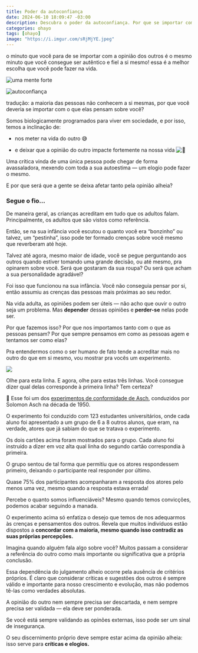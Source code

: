 ```yaml
---
title: Poder da autoconfiança
date: 2024-06-10 18:09:47 -03:00
description: Descubra o poder da autoconfiança. Por que se importar com a opinião dos outros quando você pode ser seu próprio juiz? Fortaleça sua mente, seja você mesmo!
categories: ohayo
tags: [ohayo]
image: "https://i.imgur.com/sRjMjYE.jpeg"
---
```

o minuto que você para de se importar com a opinião dos outros é o mesmo minuto que você consegue ser autêntico e fiel a si mesmo! essa é a melhor escolha que você pode fazer na vida.

![uma mente forte](https://cdn.jsdelivr.net/gh/geanramos/files/img/rising-tag.png)

![autoconfiança](https://jrmcoaching.com.br/wp-content/uploads/2021/07/Como-desenvolver-autoconfianca-capa-1.jpg)

tradução: a maioria das pessoas não conhecem a si mesmas, por que você deveria se importar com o que elas pensam sobre você?

Somos biologicamente programados para viver em sociedade, e por isso, temos a inclinação de:

-   nos meter na vida do outro  😅
    
-   e deixar que a opinião do outro impacte fortemente na nossa vida  ![🫠](https://fonts.gstatic.com/s/e/notoemoji/15.0/1fae0/32.png)
    

Uma crítica vinda de uma única pessoa pode chegar de forma avassaladora, mexendo com toda a sua autoestima — um elogio pode fazer o mesmo.

E por que será que a gente se deixa afetar tanto pela opinião alheia?

### Segue o fio…

De maneira geral, as crianças acreditam em tudo que os adultos falam. Principalmente, os adultos que são vistos como referência.

Então, se na sua infância você escutou o quanto você era “bonzinho” ou talvez, um “pestinha”, isso pode ter formado crenças sobre você mesmo que reverberam até hoje.

Talvez até agora, mesmo maior de idade, você se pegue perguntando aos outros quando estiver tomando uma grande decisão, ou até mesmo, pra opinarem sobre você. Será que gostaram da sua roupa? Ou será que acham a sua personalidade agradável?

Foi isso que funcionou na sua infância. Você não conseguia pensar por si, então assumiu as crenças das pessoas mais próximas ao seu redor.

Na vida adulta, as opiniões podem ser úteis — não acho que ouvir o outro seja um problema. Mas  **depender**  dessas opiniões e  **perder-se**  nelas pode ser.

Por que fazemos isso? Por que nos importamos tanto com o que as pessoas pensam? Por que sempre pensamos em como as pessoas agem e tentamos ser como elas?

Pra entendermos como o ser humano de fato tende a acreditar mais no outro do que em si mesmo, vou mostrar pra vocês um experimento.

![](https://media.beehiiv.com/uploads/asset/file/d3c68f9c-2d3f-4e67-a6dd-38fb53cff843/Screenshot_2024-04-23_at_16.16.41.png)

Olhe para esta linha. E agora, olhe para estas três linhas. Você consegue dizer qual delas corresponde à primeira linha? Tem certeza?

🔬  Esse foi um dos  [experimentos de conformidade de Asch](https://www.tutor2u.net/psychology/reference/conformity-asch-1951), conduzidos por Solomon Asch na década de 1950.

O experimento foi conduzido com 123 estudantes universitários, onde cada aluno foi apresentado a um grupo de 6 a 8 outros alunos, que eram, na verdade, atores que já sabiam do que se tratava o experimento.

Os dois cartões acima foram mostrados para o grupo. Cada aluno foi instruído a dizer em voz alta qual linha do segundo cartão correspondia à primeira.

O grupo sentou de tal forma que permitiu que os atores respondessem primeiro, deixando o participante real responder por último.

Quase 75% dos participantes acompanharam a resposta dos atores pelo menos uma vez, mesmo quando a resposta estava errada!

Percebe o quanto somos influenciáveis? Mesmo quando temos convicções, podemos acabar seguindo a manada.

O experimento acima só enfatiza o desejo que temos de nos adequarmos às crenças e pensamentos dos outros. Revela que muitos indivíduos estão dispostos a  **concordar com a maioria, mesmo quando isso contradiz as suas próprias percepções.**

Imagina quando alguém fala algo sobre você? Muitos passam a considerar a referência do outro como mais importante ou significativa que a própria conclusão.

Essa dependência do julgamento alheio ocorre pela ausência de critérios próprios. É claro que considerar críticas e sugestões dos outros é sempre válido e importante para nosso crescimento e evolução, mas não podemos tê-las como verdades absolutas.

A opinião do outro nem sempre precisa ser descartada, e nem sempre precisa ser validada — ela deve ser ponderada.

Se você está sempre validando as opinões externas, isso pode ser um sinal de insegurança.

O seu discernimento próprio deve sempre estar acima da opinião alheia: isso serve para  **críticas e elogios.**
